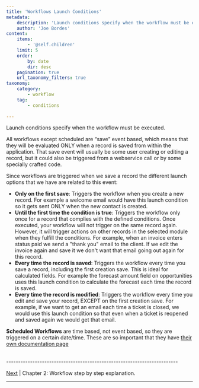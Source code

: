 ```yaml
---
title: 'Workflows Launch Conditions'
metadata:
    description: 'Launch conditions specify when the workflow must be executed.'
    author: 'Joe Bordes'
content:
    items:
        - '@self.children'
    limit: 5
    order:
        by: date
        dir: desc
    pagination: true
    url_taxonomy_filters: true
taxonomy:
    category:
        - workflow
    tag:
        - conditions
        
---
```


Launch conditions specify when the workflow must be executed.

All workflows except scheduled are “save” event based, which means that they will be evaluated ONLY when a record is saved from within the application. That save event will usually be some user creating or editing a record, but it could also be triggered from a webservice call or by some specially crafted code.

Since workflows are triggered when we save a record the different launch options that we have are related to this event:

-   **Only on the first save**: Triggers the workflow when you create a
    new record. For example a welcome email would have this launch
    condition so it gets sent ONLY when the new contact is created.
-   **Until the first time the condition is true**: Triggers the
    workflow only once for a record that complies with the defined
    conditions. Once executed, your workflow will not trigger on the
    same record again. However, it will trigger actions on other records
    in the selected module when they fulfill the conditions. For
    example, when an invoice enters status paid we send a "thank you"
    email to the client. If we edit the invoice again and save it we
    don't want that email going out again for this record.
-   **Every time the record is saved**: Triggers the workflow every time
    you save a record, including the first creation save. This is ideal
    for calculated fields. For example the forecast amount field on
    opportunities uses this launch condition to calculate the forecast
    each time the record is saved.
-   **Every time the record is modified**: Triggers the workflow every
    time you edit and save your record, EXCEPT on the first creation
    save. For example, if we want to get an email each time a ticket is
    closed, we would use this launch condition so that even when a
    ticket is reopened and saved again we would get that email.

**Scheduled Workflows** are time based, not event based, so they are
triggered on a certain date/time. These are so important that they have
[their own documentation page](http://localhost/coreBOSDocumentation/configuration-tools/workflow/scheduled_workflows)


<br>
------------------------------------------------------------------------

[Next](http://localhost/coreBOSDocumentation/configuration-tools/workflow/workflow_stepbystep) | Chapter 2: Workflow step by step explanation.

------------------------------------------------------------------------
